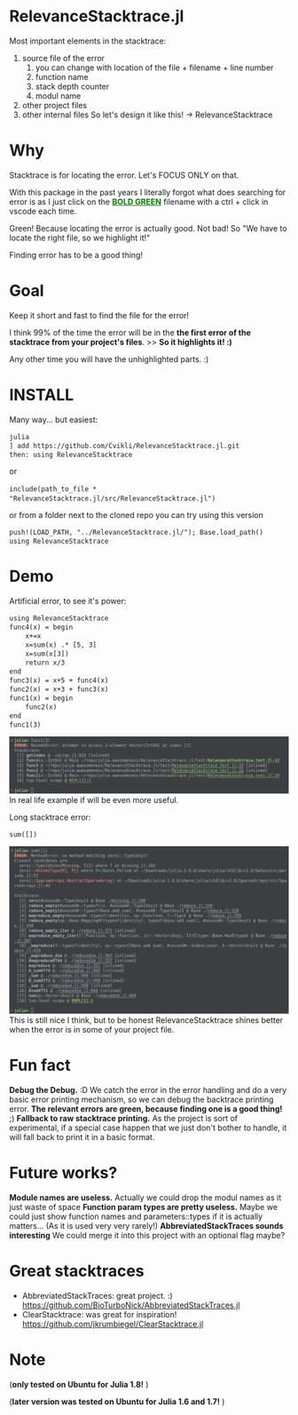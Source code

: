 # RelevanceStacktrace.jl

Most important elements in the stacktrace:
1. source file of the error
	1. you can change with location of the file + filename + line number
	2. function name
	3. stack depth counter
	4. modul name
2. other project files
3. other internal files
So let's design it like this! -> RelevanceStacktrace



# Why

Stacktrace is for locating the error. Let's FOCUS ONLY on that.

With this package in the past years I literally forgot what does searching for error is as I just click on the <span  style="color:green; text-decoration: underline">**BOLD GREEN**</span> filename with a ctrl + click in vscode each time.
  
Green! Because locating the error is actually good. Not bad! So "We have to locate the right file, so we highlight it!"

Finding error has to be a good thing!

# Goal
Keep it short and fast to find the file for the error! 

I think 99% of the time the error will be in the **the first error of the stacktrace from your project's files**. >> **So it highlights it! :)**

Any other time you will have the unhighlighted parts. :)

# INSTALL

Many way... but easiest:

```
julia
] add https://github.com/Cvikli/RelevanceStacktrace.jl.git
then: using RelevanceStacktrace
```

or

`include(path_to_file * "RelevanceStacktrace.jl/src/RelevanceStacktrace.jl")`

or from a folder next to the cloned repo you can try using this version


```
push!(LOAD_PATH, "../RelevanceStacktrace.jl/"); Base.load_path()
using RelevanceStacktrace
```

# Demo
Artificial error, to see it's power:
```
using RelevanceStacktrace
func4(x) = begin
	x+=x
	x=sum(x) .* [5, 3]
	x=sum(x[3])
	return x/3
end
func3(x) = x+5 + func4(x)
func2(x) = x+3 + func3(x)
func1(x) = begin
	func2(x)
end
func1(3)
```
![artificial error example](/assets/artificial_error.png)
In real life example if will be even more useful.

Long stacktrace error:
```
sum([])
```
![long internal error example](/assets/sum([])_error.png)
This is still nice I think, but to be honest RelevanceStacktrace shines better when the error is in some of your project file.


# Fun fact

**Debug the Debug.** :D We catch the error in the error handling and do a very basic error printing mechanism, so we can debug the backtrace printing error.
**The relevant errors are green, because finding one is a good thing!** ;)
**Fallback to raw stacktrace printing.** As the project is sort of experimental, if a special case happen that we just don't bother to handle, it will fall back to print it in a basic format.

# Future works?
**Module names are useless.** Actually we could drop the modul names as it just waste of space
**Function param types are pretty useless.** Maybe we could just show function names and parameters::types if it is actually matters... (As it is used very very rarely!) 
**AbbreviatedStackTraces sounds interesting** We could merge it into this project with an optional flag maybe? 

# Great stacktraces
- AbbreviatedStackTraces: great project. :) https://github.com/BioTurboNick/AbbreviatedStackTraces.jl
- ClearStacktrace: was great for inspiration! https://github.com/jkrumbiegel/ClearStacktrace.jl

# Note

(**only tested on Ubuntu for Julia 1.8!** )

(**later version was tested on Ubuntu for Julia 1.6 and 1.7!** )